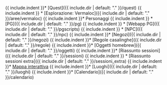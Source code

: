 {{ include.indent }}* [Quest]({{ include.dir | default: "." }}/quest)
{{ include.indent }}  * [Esplorazione: Vermaloc]({{ include.dir | default: "." }}/aree/vermaloc)
{{ include.indent }}* Personaggi
{{ include.indent }}  * [PG]({{ include.dir | default: "." }}/pg)
{{ include.indent }}    * [Webapp PG]({{ include.dir | default: "." }}/pgscripts)
{{ include.indent }}  * [NPC]({{ include.dir | default: "." }}/npc)
{{ include.indent }}* [Negozi]({{ include.dir | default: "." }}/negozi)
{{ include.indent }}* [Regole casalinghe]({{ include.dir | default: "." }}/regole)
{{ include.indent }}* [Oggetti homebrew]({{ include.dir | default: "." }}/oggetti)
{{ include.indent }}* [Riassunto sessioni]({{ include.dir | default: "." }}/sessioni)
{{ include.indent }}  * [Riassunto sessioni extra]({{ include.dir | default: "." }}/sessioni_extra)
{{ include.indent }}* [Mappa interattiva](https://www.redgiantmaps.com/maps/wildemount)
{{ include.indent }}* [Luoghi]({{ include.dir | default: "." }}/luoghi)
{{ include.indent }}* [Calendario]({{ include.dir | default: "." }}/calendario)
